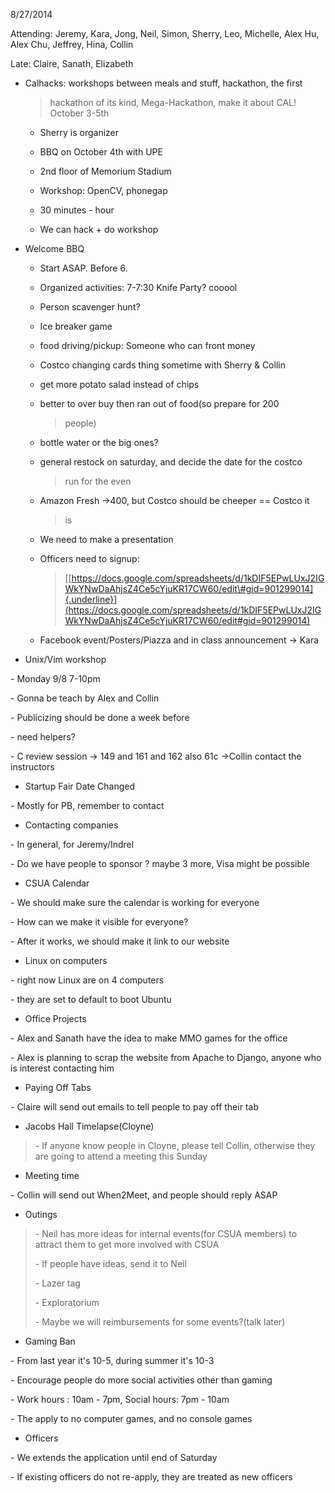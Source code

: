 8/27/2014

Attending: Jeremy, Kara, Jong, Neil, Simon, Sherry, Leo, Michelle, Alex
Hu, Alex Chu, Jeffrey, Hina, Collin

Late: Claire, Sanath, Elizabeth

-   Calhacks: workshops between meals and stuff, hackathon, the first
    > hackathon of its kind, Mega-Hackathon, make it about CAL! October
    > 3-5th

    -   Sherry is organizer

    -   BBQ on October 4th with UPE

    -   2nd floor of Memorium Stadium

    -   Workshop: OpenCV, phonegap

    -   30 minutes - hour

    -   We can hack + do workshop

-   Welcome BBQ

    -   Start ASAP. Before 6.

    -   Organized activities: 7-7:30 Knife Party? cooool

    -   Person scavenger hunt?

    -   Ice breaker game

    -   food driving/pickup: Someone who can front money

    -   Costco changing cards thing sometime with Sherry & Collin

    -   get more potato salad instead of chips

    -   better to over buy then ran out of food(so prepare for 200
        > people)

    -   bottle water or the big ones?

    -   general restock on saturday, and decide the date for the costco
        > run for the even

    -   Amazon Fresh -\>400, but Costco should be cheeper == Costco it
        > is

    -   We need to make a presentation

    -   Officers need to signup:
        > [[https://docs.google.com/spreadsheets/d/1kDIF5EPwLUxJ2IGWkYNwDaAhjsZ4Ce5cYjuKR17CW60/edit\#gid=901299014]{.underline}](https://docs.google.com/spreadsheets/d/1kDIF5EPwLUxJ2IGWkYNwDaAhjsZ4Ce5cYjuKR17CW60/edit#gid=901299014)

    -   Facebook event/Posters/Piazza and in class announcement -\> Kara

-   Unix/Vim workshop

\- Monday 9/8 7-10pm

\- Gonna be teach by Alex and Collin

\- Publicizing should be done a week before

\- need helpers?

\- C review session -\> 149 and 161 and 162 also 61c -\>Collin contact
the instructors

-   Startup Fair Date Changed

\- Mostly for PB, remember to contact

-   Contacting companies

\- In general, for Jeremy/Indrel

\- Do we have people to sponsor ? maybe 3 more, Visa might be possible

-   CSUA Calendar

\- We should make sure the calendar is working for everyone

\- How can we make it visible for everyone?

\- After it works, we should make it link to our website

-   Linux on computers

\- right now Linux are on 4 computers

\- they are set to default to boot Ubuntu

-   Office Projects

\- Alex and Sanath have the idea to make MMO games for the office

\- Alex is planning to scrap the website from Apache to Django, anyone
who is interest contacting him

-   Paying Off Tabs

\- Claire will send out emails to tell people to pay off their tab

-   Jacobs Hall Timelapse(Cloyne)

> \- If anyone know people in Cloyne, please tell Collin, otherwise they
> are going to attend a meeting this Sunday

-   Meeting time

\- Collin will send out When2Meet, and people should reply ASAP

-   Outings

> \- Neil has more ideas for internal events(for CSUA members) to
> attract them to get more involved with CSUA
>
> \- If people have ideas, send it to Neil
>
> \- Lazer tag
>
> \- Exploratorium
>
> \- Maybe we will reimbursements for some events?(talk later)

-   Gaming Ban

\- From last year it's 10-5, during summer it's 10-3

\- Encourage people do more social activities other than gaming

\- Work hours : 10am - 7pm, Social hours: 7pm - 10am

\- The apply to no computer games, and no console games

-   Officers

\- We extends the application until end of Saturday

\- If existing officers do not re-apply, they are treated as new
officers
